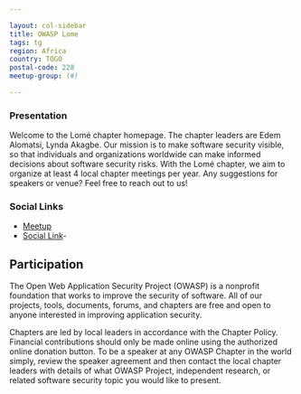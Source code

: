 ```yaml
---

layout: col-sidebar
title: OWASP Lome
tags: tg
region: Africa
country: TOGO
postal-code: 228
meetup-group: (#)

---
```


### Presentation
Welcome to the Lomé chapter homepage. The chapter leaders are Edem Alomatsi, Lynda Akagbe.
Our mission is to make software security visible, so that individuals and organizations worldwide can make informed decisions about software security risks.
With the Lomé chapter, we aim to organize at least 4 local chapter meetings per year. Any suggestions for speakers or venue? Feel free to reach out to us!

### Social Links
* [Meetup](#)
* [Social Link](#)-


## Participation

The Open Web Application Security Project (OWASP) is a nonprofit foundation that works to improve the security of software. All of our projects, tools, documents, forums, and chapters are free and open to anyone interested in improving application security. 

Chapters are led by local leaders in accordance with the Chapter Policy. Financial contributions should only be made online using the authorized online donation button. To be a speaker at any OWASP Chapter in the world simply, review the speaker agreement and then contact the local chapter leaders with details of what OWASP Project, independent research, or related software security topic you would like to present.
